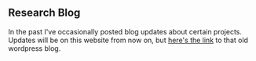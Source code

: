 ## Research Blog
In the past I've occasionally posted blog updates about certain projects. Updates will be on this website from now on, but [here's the link](www.christopherdbarratt.wordpress.com) to that old wordpress blog.
